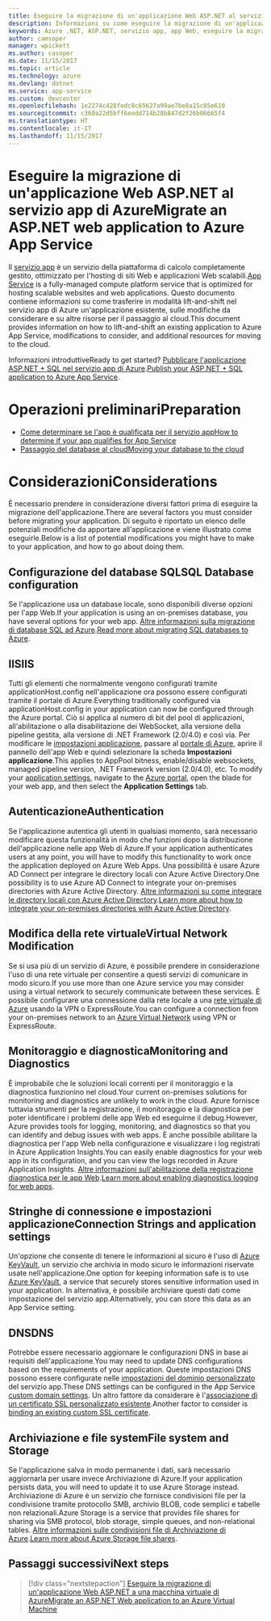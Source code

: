 ```yaml
---
title: Eseguire la migrazione di un'applicazione Web ASP.NET al servizio app di Azure
description: Informazioni su come eseguire la migrazione di un'applicazione Web ASP.NET da locale al servizio app di Azure.
keywords: Azure .NET, ASP.NET, servizio app, app Web, eseguire la migrazione, migrazione
author: camsoper
manager: wpickett
ms.author: casoper
ms.date: 11/15/2017
ms.topic: article
ms.technology: azure
ms.devlang: dotnet
ms.service: app-service
ms.custom: devcenter
ms.openlocfilehash: 1e2274c428fedc8c65627a99ae7be8a15c85e610
ms.sourcegitcommit: c360a22d5bff6eedd714b28b847d2f26b06665f4
ms.translationtype: HT
ms.contentlocale: it-IT
ms.lasthandoff: 11/15/2017
---
```

# <a name="migrate-an-aspnet-web-application-to-azure-app-service"></a><span data-ttu-id="2eff1-104">Eseguire la migrazione di un'applicazione Web ASP.NET al servizio app di Azure</span><span class="sxs-lookup"><span data-stu-id="2eff1-104">Migrate an ASP.NET web application to Azure App Service</span></span>

<span data-ttu-id="2eff1-105">Il [servizio app](https://docs.microsoft.com/azure/app-service/app-service-web-overview#why-use-web-apps) è un servizio della piattaforma di calcolo completamente gestito, ottimizzato per l'hosting di siti Web e applicazioni Web scalabili.</span><span class="sxs-lookup"><span data-stu-id="2eff1-105">[App Service](https://docs.microsoft.com/azure/app-service/app-service-web-overview#why-use-web-apps) is a fully-managed compute platform service that is optimized for hosting scalable websites and web applications.</span></span> <span data-ttu-id="2eff1-106">Questo documento contiene informazioni su come trasferire in modalità lift-and-shift nel servizio app di Azure un'applicazione esistente, sulle modifiche da considerare e su altre risorse per il passaggio al cloud.</span><span class="sxs-lookup"><span data-stu-id="2eff1-106">This document provides information on how to lift-and-shift an existing application to Azure App Service, modifications to consider, and additional resources for moving to the cloud.</span></span>

<span data-ttu-id="2eff1-107">Informazioni introduttive</span><span class="sxs-lookup"><span data-stu-id="2eff1-107">Ready to get started?</span></span> <span data-ttu-id="2eff1-108">[Pubblicare l'applicazione ASP.NET + SQL nel servizio app di Azure](https://go.microsoft.com/fwlink/?linkid=863214).</span><span class="sxs-lookup"><span data-stu-id="2eff1-108">[Publish your ASP.NET + SQL application to Azure App Service](https://go.microsoft.com/fwlink/?linkid=863214).</span></span>

# <a name="preparation"></a><span data-ttu-id="2eff1-109">Operazioni preliminari</span><span class="sxs-lookup"><span data-stu-id="2eff1-109">Preparation</span></span>   
* [<span data-ttu-id="2eff1-110">Come determinare se l'app è qualificata per il servizio app</span><span class="sxs-lookup"><span data-stu-id="2eff1-110">How to determine if your app qualifies for App Service</span></span>](https://azure.microsoft.com/downloads/migration-assistant/)
* [<span data-ttu-id="2eff1-111">Passaggio del database al cloud</span><span class="sxs-lookup"><span data-stu-id="2eff1-111">Moving your database to the cloud</span></span>](https://go.microsoft.com/fwlink/?linkid=863217)

# <a name="considerations"></a><span data-ttu-id="2eff1-112">Considerazioni</span><span class="sxs-lookup"><span data-stu-id="2eff1-112">Considerations</span></span>
<span data-ttu-id="2eff1-113">È necessario prendere in considerazione diversi fattori prima di eseguire la migrazione dell'applicazione.</span><span class="sxs-lookup"><span data-stu-id="2eff1-113">There are several factors you must consider before migrating your application.</span></span> <span data-ttu-id="2eff1-114">Di seguito è riportato un elenco delle potenziali modifiche da apportare all'applicazione e viene illustrato come eseguirle.</span><span class="sxs-lookup"><span data-stu-id="2eff1-114">Below is a list of potential modifications you might have to make to your application, and how to go about doing them.</span></span>

## <a name="sql-database-configuration"></a><span data-ttu-id="2eff1-115">Configurazione del database SQL</span><span class="sxs-lookup"><span data-stu-id="2eff1-115">SQL Database configuration</span></span>
<span data-ttu-id="2eff1-116">Se l'applicazione usa un database locale, sono disponibili diverse opzioni per l'app Web.</span><span class="sxs-lookup"><span data-stu-id="2eff1-116">If your application is using an on-premises database, you have several options for your web app.</span></span> <span data-ttu-id="2eff1-117">[Altre informazioni sulla migrazione di database SQL ad Azure](https://go.microsoft.com/fwlink/?linkid=863217).</span><span class="sxs-lookup"><span data-stu-id="2eff1-117">[Read more about migrating SQL databases to Azure](https://go.microsoft.com/fwlink/?linkid=863217).</span></span>

## <a name="iis"></a><span data-ttu-id="2eff1-118">IIS</span><span class="sxs-lookup"><span data-stu-id="2eff1-118">IIS</span></span>
<span data-ttu-id="2eff1-119">Tutti gli elementi che normalmente vengono configurati tramite applicationHost.config nell'applicazione ora possono essere configurati tramite il portale di Azure.</span><span class="sxs-lookup"><span data-stu-id="2eff1-119">Everything traditionally configured via applicationHost.config in your application can now be configured through the Azure portal.</span></span> <span data-ttu-id="2eff1-120">Ciò si applica al numero di bit del pool di applicazioni, all'abilitazione o alla disabilitazione dei WebSocket, alla versione della pipeline gestita, alla versione di .NET Framework (2.0/4.0) e così via. Per modificare le [impostazioni applicazione](https://docs.microsoft.com/en-us/azure/app-service/web-sites-configure), passare al [portale di Azure](https://portal.azure.com), aprire il pannello dell'app Web e quindi selezionare la scheda **Impostazioni applicazione**.</span><span class="sxs-lookup"><span data-stu-id="2eff1-120">This applies to AppPool bitness, enable/disable websockets, managed pipeline version, .NET Framework version (2.0/4.0), etc. To modify your [application settings](https://docs.microsoft.com/en-us/azure/app-service/web-sites-configure), navigate to the [Azure portal](https://portal.azure.com), open the blade for your web app, and then select the **Application Settings** tab.</span></span>

## <a name="authentication"></a><span data-ttu-id="2eff1-121">Autenticazione</span><span class="sxs-lookup"><span data-stu-id="2eff1-121">Authentication</span></span>
<span data-ttu-id="2eff1-122">Se l'applicazione autentica gli utenti in qualsiasi momento, sarà necessario modificare questa funzionalità in modo che funzioni dopo la distribuzione dell'applicazione nelle app Web di Azure.</span><span class="sxs-lookup"><span data-stu-id="2eff1-122">If your application authenticates users at any point, you will have to modify this functionality to work once the application deployed on Azure Web Apps.</span></span> <span data-ttu-id="2eff1-123">Una possibilità è usare Azure AD Connect per integrare le directory locali con Azure Active Directory.</span><span class="sxs-lookup"><span data-stu-id="2eff1-123">One possibility is to use Azure AD Connect to integrate your on-premises directories with Azure Active Directory.</span></span> <span data-ttu-id="2eff1-124">[Altre informazioni su come integrare le directory locali con Azure Active Directory](https://docs.microsoft.com/azure/active-directory/connect/active-directory-aadconnect).</span><span class="sxs-lookup"><span data-stu-id="2eff1-124">[Learn more about how to integrate your on-premises directories with Azure Active Directory](https://docs.microsoft.com/azure/active-directory/connect/active-directory-aadconnect).</span></span>

## <a name="virtual-network-modification"></a><span data-ttu-id="2eff1-125">Modifica della rete virtuale</span><span class="sxs-lookup"><span data-stu-id="2eff1-125">Virtual Network Modification</span></span>
<span data-ttu-id="2eff1-126">Se si usa più di un servizio di Azure, è possibile prendere in considerazione l'uso di una rete virtuale per consentire a questi servizi di comunicare in modo sicuro.</span><span class="sxs-lookup"><span data-stu-id="2eff1-126">If you use more than one Azure service you may consider using a virtual network to securely communicate between these services.</span></span> <span data-ttu-id="2eff1-127">È possibile configurare una connessione dalla rete locale a una [rete virtuale di Azure](https://docs.microsoft.com/en-us/azure/app-service/web-sites-integrate-with-vnet) usando la VPN o ExpressRoute.</span><span class="sxs-lookup"><span data-stu-id="2eff1-127">You can configure a connection from your on-premises network to an [Azure Virtual Network](https://docs.microsoft.com/en-us/azure/app-service/web-sites-integrate-with-vnet) using VPN or ExpressRoute.</span></span>

## <a name="monitoring-and-diagnostics"></a><span data-ttu-id="2eff1-128">Monitoraggio e diagnostica</span><span class="sxs-lookup"><span data-stu-id="2eff1-128">Monitoring and Diagnostics</span></span>
<span data-ttu-id="2eff1-129">È improbabile che le soluzioni locali correnti per il monitoraggio e la diagnostica funzionino nel cloud.</span><span class="sxs-lookup"><span data-stu-id="2eff1-129">Your current on-premises solutions for monitoring and diagnostics are unlikely to work in the cloud.</span></span> <span data-ttu-id="2eff1-130">Azure fornisce tuttavia strumenti per la registrazione, il monitoraggio e la diagnostica per poter identificare i problemi delle app Web ed eseguirne il debug.</span><span class="sxs-lookup"><span data-stu-id="2eff1-130">However, Azure provides tools for logging, monitoring, and diagnostics so that you can identify and debug issues with web apps.</span></span> <span data-ttu-id="2eff1-131">È anche possibile abilitare la diagnostica per l'app Web nella configurazione e visualizzare i log registrati in Azure Application Insights.</span><span class="sxs-lookup"><span data-stu-id="2eff1-131">You can easily enable diagnostics for your web app in its configuration, and you can view the logs recorded in Azure Application Insights.</span></span> <span data-ttu-id="2eff1-132">[Altre informazioni sull'abilitazione della registrazione diagnostica per le app Web](https://docs.microsoft.com/azure/app-service/web-sites-enable-diagnostic-log).</span><span class="sxs-lookup"><span data-stu-id="2eff1-132">[Learn more about enabling diagnostics logging for web apps](https://docs.microsoft.com/azure/app-service/web-sites-enable-diagnostic-log).</span></span>

## <a name="connection-strings-and-application-settings"></a><span data-ttu-id="2eff1-133">Stringhe di connessione e impostazioni applicazione</span><span class="sxs-lookup"><span data-stu-id="2eff1-133">Connection Strings and application settings</span></span>
<span data-ttu-id="2eff1-134">Un'opzione che consente di tenere le informazioni al sicuro è l'uso di [Azure KeyVault](https://docs.microsoft.com/azure/key-vault/), un servizio che archivia in modo sicuro le informazioni riservate usate nell'applicazione.</span><span class="sxs-lookup"><span data-stu-id="2eff1-134">One option for keeping information safe is to use [Azure KeyVault](https://docs.microsoft.com/azure/key-vault/), a service that securely stores sensitive information used in your application.</span></span> <span data-ttu-id="2eff1-135">In alternativa, è possibile archiviare questi dati come impostazione del servizio app.</span><span class="sxs-lookup"><span data-stu-id="2eff1-135">Alternatively, you can store this data as an App Service setting.</span></span>

## <a name="dns"></a><span data-ttu-id="2eff1-136">DNS</span><span class="sxs-lookup"><span data-stu-id="2eff1-136">DNS</span></span>
<span data-ttu-id="2eff1-137">Potrebbe essere necessario aggiornare le configurazioni DNS in base ai requisiti dell'applicazione.</span><span class="sxs-lookup"><span data-stu-id="2eff1-137">You may need to update DNS configurations based on the requirements of your application.</span></span> <span data-ttu-id="2eff1-138">Queste impostazioni DNS possono essere configurate nelle [impostazioni del dominio personalizzato](https://docs.microsoft.com/azure/app-service/app-service-web-tutorial-custom-domain) del servizio app.</span><span class="sxs-lookup"><span data-stu-id="2eff1-138">These DNS settings can be configured in the App Service [custom domain settings](https://docs.microsoft.com/azure/app-service/app-service-web-tutorial-custom-domain).</span></span> <span data-ttu-id="2eff1-139">Un altro fattore da considerare è l'[associazione di un certificato SSL personalizzato esistente](https://docs.microsoft.com/en-us/azure/app-service/app-service-web-tutorial-custom-ssl).</span><span class="sxs-lookup"><span data-stu-id="2eff1-139">Another factor to consider is [binding an existing custom SSL certificate](https://docs.microsoft.com/en-us/azure/app-service/app-service-web-tutorial-custom-ssl).</span></span>

## <a name="file-system-and-storage"></a><span data-ttu-id="2eff1-140">Archiviazione e file system</span><span class="sxs-lookup"><span data-stu-id="2eff1-140">File system and Storage</span></span>
<span data-ttu-id="2eff1-141">Se l'applicazione salva in modo permanente i dati, sarà necessario aggiornarla per usare invece Archiviazione di Azure.</span><span class="sxs-lookup"><span data-stu-id="2eff1-141">If your application persists data, you will need to update it to use Azure Storage instead.</span></span> <span data-ttu-id="2eff1-142">Archiviazione di Azure è un servizio che fornisce condivisioni file per la condivisione tramite protocollo SMB, archivio BLOB, code semplici e tabelle non relazionali.</span><span class="sxs-lookup"><span data-stu-id="2eff1-142">Azure Storage is a service that provides file shares for sharing via SMB protocol, blob storage, simple queues, and non-relational tables.</span></span> <span data-ttu-id="2eff1-143">[Altre informazioni sulle condivisioni file di Archiviazione di Azure](https://docs.microsoft.com/azure/storage/files/storage-files-introduction).</span><span class="sxs-lookup"><span data-stu-id="2eff1-143">[Learn more about Azure Storage file shares](https://docs.microsoft.com/azure/storage/files/storage-files-introduction).</span></span>

## <a name="next-steps"></a><span data-ttu-id="2eff1-144">Passaggi successivi</span><span class="sxs-lookup"><span data-stu-id="2eff1-144">Next steps</span></span>

> [!div class="nextstepaction"]
> [<span data-ttu-id="2eff1-145">Eseguire la migrazione di un'applicazione Web ASP.NET a una macchina virtuale di Azure</span><span class="sxs-lookup"><span data-stu-id="2eff1-145">Migrate an ASP.NET Web application to an Azure Virtual Machine</span></span>](dotnet-howto-migrate-to-vm.md)